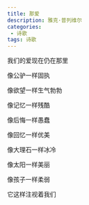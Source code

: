 ```yaml
---
title: 那爱
description: 雅克·普列维尔
categories:
 - 诗歌
tags: 诗歌
---
```


我们的爱现在仍在那里

像公驴一样固执

像欲望一样生气勃勃

像记忆一样残酷

像后悔一样愚蠢

像回忆一样优美

像大理石一样冰冷

像太阳一样美丽

像孩子一样柔弱

它这样注视着我们

          
